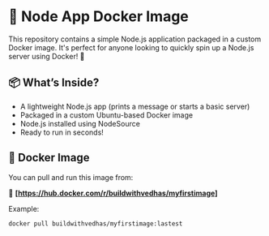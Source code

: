# 🐳 Node App Docker Image

This repository contains a simple Node.js application packaged in a custom Docker image. It's perfect for anyone looking to quickly spin up a Node.js server using Docker! 🚀

## 📦 What’s Inside?

- A lightweight Node.js app (prints a message or starts a basic server)
- Packaged in a custom Ubuntu-based Docker image
- Node.js installed using NodeSource
- Ready to run in seconds!

## 🐙 Docker Image

You can pull and run this image from:

🔗 **[https://hub.docker.com/r/buildwithvedhas/myfirstimage]**

Example:  
```bash
docker pull buildwithvedhas/myfirstimage:lastest
